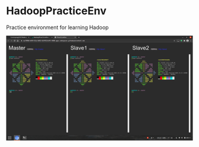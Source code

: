 # HadoopPracticeEnv
Practice environment for learning Hadoop

![screenshot](https://raw.githubusercontent.com/lixinyang123/HadoopPracticeEnv/main/image.png)
